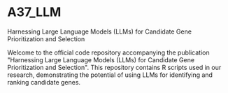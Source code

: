 # A37_LLM

Harnessing Large Language Models (LLMs) for Candidate Gene Prioritization and Selection


Welcome to the official code repository accompanying the publication "Harnessing Large Language Models (LLMs) for Candidate Gene Prioritization and Selection". This repository contains R scripts used in our research, demonstrating the potential of using LLMs for identifying and ranking candidate genes.
